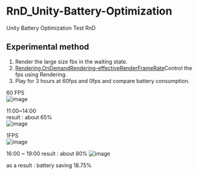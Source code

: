 # RnD_Unity-Battery-Optimization
Unity Battery Optimization Test RnD


## Experimental method

1. Render the large size fbx in the waiting state.
2. [Rendering.OnDemandRendering-effectiveRenderFrameRate](https://docs.unity3d.com/2019.3/Documentation/ScriptReference/Rendering.OnDemandRendering-effectiveRenderFrameRate.html)Control the fps using Rendering.
3. Play for 3 hours at 60fps and 0fps and compare battery consumption.


60 FPS   
![image](https://user-images.githubusercontent.com/11674965/163081429-70c076ee-6654-4b89-b1a9-97d708552fa2.png)  

11:00~14:00  
result : about 65%  
![image](https://user-images.githubusercontent.com/11674965/163105560-604f60b2-5bc9-4f00-a6d3-ea7ff872e43e.png)  


1FPS  
![image](https://user-images.githubusercontent.com/11674965/163081473-f327c3e9-e5d0-4db0-9213-4185f9915336.png)  

16:00 ~ 19:00
result : about 80%
![image](https://user-images.githubusercontent.com/11674965/163290859-d3f2b136-318d-457d-8b93-f2579f24a43e.png)

as a result : battery saving 18.75%


